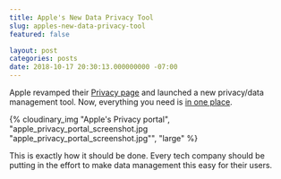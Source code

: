 ```yaml
---
title: Apple's New Data Privacy Tool
slug: apples-new-data-privacy-tool
featured: false

layout: post
categories: posts
date: 2018-10-17 20:30:13.000000000 -07:00
---
```


Apple revamped their [Privacy page](https://www.apple.com/privacy/) and launched a new privacy/data management tool. Now, everything you need is [in one place](https://privacy.apple.com).

{% cloudinary_img "Apple's Privacy portal", "apple_privacy_portal_screenshot.jpg "apple\_privacy\_portal\_screenshot.jpg"", "large" %}

This is exactly how it should be done. Every tech company should be putting in the effort to make data management this easy for their users.

